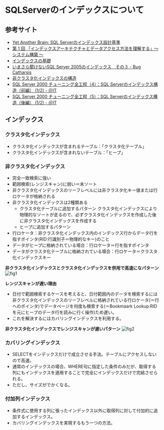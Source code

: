 # SQLServerのインデックスについて

## 参考サイト
* [Yet Another Brain: SQL Serverのインデックス設計基準](http://takumayokoo.blogspot.jp/2011/02/sql-server_26.html)
* [第 1 回 「インデックスアーキテクチャとデータアクセス方法を理解する」～ システム構築 ～](http://msdn.microsoft.com/ja-jp/library/Cc707364)
* [インデックスの基礎](http://technet.microsoft.com/ja-jp/library/ms190457(v=sql.105).aspx)
* [いまさら聞けないSQL Server 2005のインデックス　その３ - Bug Catharsis](http://zecl.hatenablog.com/entry/20080224/p5)
* [非クラスタ化インデックスの構造](http://technet.microsoft.com/ja-jp/library/ms177484(v=sql.105).aspx)
* [SQL Server 2000 チューニング全工程（4）：SQL Serverのインデックス構造（前編） (1/2) - ＠IT](http://www.atmarkit.co.jp/ait/articles/0501/18/news097.html)
* [SQL Server 2000 チューニング全工程（5）：SQL Serverのインデックス構造（後編） (1/2) - ＠IT](http://www.atmarkit.co.jp/ait/articles/0503/18/news123.html)

## インデックス

### クラスタ化インデックス
* クラスタ化インデックスが含まれるテーブル：「クラスタ化テーブル」
* クラスタ化インデックスが含まれないテーブル：「ヒープ」

### 非クラスタ化インデックス
* 完全一致検索に強い
* 範囲検索(レンジスキャン)に弱い＝未ソート
* 非クラスタ化インデックスのリーフレベルには非クラスタ化キー値または行ロケータが格納される
* 非クラスタ化インデックスは2種類ある
    * クラスタ化テーブルに追加するパターン
    クラスタ化インデックスにより物理的なソートが走るので、必ずクラスタ化インデックスを作成した後に非クラスタ化インデックスを作成する
    * ヒープに追加するパターン
* 行ロケータ：非クラスタ化インデックス内のインデックス行からデータ行を指すポインタ(RID:行識別子＝物理的なキー)のこと
* データがヒープに格納されている場合：行ロケータ＝行を指すポインタ
* データがクラスタ化テーブルに格納されている場合：行ロケータ＝クラスタ化インデックスキー

**非クラスタ化インデックスとクラスタ化インデックスを併用で高速になパターン**
![fig1](http://image.itmedia.co.jp/ait/articles/0503/18/l_r12fig02.gif)

**レンジスキャンが遅い理由**

* 日付で範囲検索するケースを考えると、日付範囲内のデータを検索するには非クラスタ化インデックスのリーフレベルに格納されている行ロケータ(＝行へのポインタ)でデータページを何度も検索する(＝Bookmaark Lookup:RIDを元にヒープのデータ行を読みに行く操作)ため遅い。
* これを解決するにはカバリングインデックスを利用する。

**非クラスタ化インデックスでレンジスキャンが遅いパターン**
![fig2](http://image.itmedia.co.jp/ait/articles/0503/18/l_r12fig03.gif)

### カバリングインデックス
* SELECTをインデックスだけで成立させる手法。テーブルにアクセスしないので高速。
* 通常のインデックスの場合、WHERE句に指定した条件のみだが、取得する列にもインデックスを適用することで完全にインデックスだけで完結させられる。
* ただし、サイズがでかくなる。

### 付加列インデックス
* 条件式に使用する列に張ったインデックス以外に取得列に対して付加的に追加するインデックス。
* カバリングインデックスを実現するもう一つの方法。